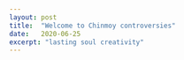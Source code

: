 ```yaml
---
layout: post
title:  "Welcome to Chinmoy controversies"
date:   2020-06-25
excerpt: "lasting soul creativity"
---
```

